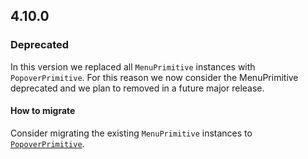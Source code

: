 ## 4.10.0

### Deprecated

In this version we replaced all `MenuPrimitive` instances with `PopoverPrimitive`. For this reason we now consider the MenuPrimitive deprecated and we plan to removed in a future major release.

#### How to migrate

Consider migrating the existing `MenuPrimitive` instances to [`PopoverPrimitive`](/utilities/popover-primitive).
